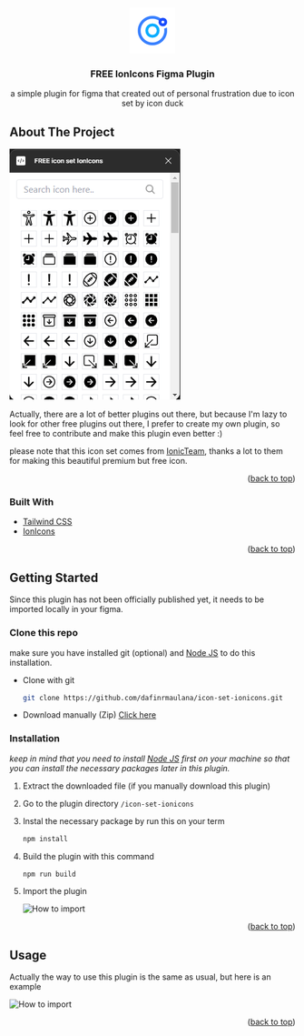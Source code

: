 <!-- Improved compatibility of back to top link: See: https://github.com/othneildrew/Best-README-Template/pull/73 -->
<a id="readme-top"></a>

<!-- PROJECT LOGO -->
<br />
<div align="center">
  <a href="https://github.com/dafinrmaulana/icon-set-ionicons">
    <img src="assets/logo.png" alt="Logo" width="80" height="80">
  </a>

  <h3 align="center">FREE IonIcons Figma Plugin</h3>

  <p align="center">
    a simple plugin for figma that created out of personal frustration due to icon set by icon duck
  </p>
</div>



<!-- ABOUT THE PROJECT -->
## About The Project

![Plugin Preview][product-screenshot]

Actually, there are a lot of better plugins out there, but because I'm lazy to look for other free plugins out there, I prefer to create my own plugin, so feel free to contribute and make this plugin even better :)

please note that this icon set comes from <a href="https://ionic.io/ionicons">IonicTeam</a>, thanks a lot to them for making this beautiful premium but free icon.

<p align="right">(<a href="#readme-top">back to top</a>)</p>



### Built With

* <a href="https://tailwindcss.com">Tailwind CSS</a>
* <a href="https://ionic.io/ionicons">IonIcons</a>


<p align="right">(<a href="#readme-top">back to top</a>)</p>



<!-- GETTING STARTED -->
## Getting Started

Since this plugin has not been officially published yet, it needs to be imported locally in your figma.

### Clone this repo

make sure you have installed git (optional) and <a href="https://nodejs.org/en">Node JS</a> to do this installation.
* Clone with git
  ```sh
  git clone https://github.com/dafinrmaulana/icon-set-ionicons.git
  ```

* Download manually (Zip)
  <a href="https://github.com/dafinrmaulana/icon-set-ionicons/archive/refs/heads/main.zip">Click here</a>

### Installation

_keep in mind that you need to install <a href="https://nodejs.org/en">Node JS</a> first on your machine so that you can install the necessary packages later in this plugin._

1. Extract the downloaded file (if you manually download this plugin)
2. Go to the plugin directory ``/icon-set-ionicons``
3. Instal the necessary package by run this on your term
    ```sh
    npm install
    ```
3. Build the plugin with this command
    ```sh
    npm run build
    ```
4. Import the plugin

    ![How to import](https://i.giphy.com/media/v1.Y2lkPTc5MGI3NjExdDFqN2NzaWprZnh1NDc1eWhhb3ZtOHRxamZtYnY2eGQxczZkYTJvNyZlcD12MV9pbnRlcm5hbF9naWZfYnlfaWQmY3Q9Zw/kOX2s9h5BYWzcbnC5W/giphy.gif)


<p align="right">(<a href="#readme-top">back to top</a>)</p>



<!-- USAGE EXAMPLES -->
## Usage

Actually the way to use this plugin is the same as usual, but here is an example

  ![How to import](https://i.giphy.com/media/v1.Y2lkPTc5MGI3NjExZTRmbzloeW41MXljZDh0czZldm1mNnZucnplNHkzNzl2ZHlwNXZidCZlcD12MV9pbnRlcm5hbF9naWZfYnlfaWQmY3Q9Zw/nv2qZitxelCLIsGBod/giphy.gif)


<p align="right">(<a href="#readme-top">back to top</a>)</p>


<!-- MARKDOWN LINKS & IMAGES -->
<!-- https://www.markdownguide.org/basic-syntax/#reference-style-links -->
[contributors-shield]: https://img.shields.io/github/contributors/dafinrmaulana/icon-set-ionicons.svg?style=for-the-badge
[contributors-url]: https://github.com/dafinrmaulana/icon-set-ionicons/graphs/contributors
[forks-shield]: https://img.shields.io/github/forks/dafinrmaulana/icon-set-ionicons.svg?style=for-the-badge
[forks-url]: https://github.com/dafinrmaulana/icon-set-ionicons/network/members
[stars-shield]: https://img.shields.io/github/stars/dafinrmaulana/icon-set-ionicons.svg?style=for-the-badge
[stars-url]: https://github.com/dafinrmaulana/icon-set-ionicons/stargazers
[issues-shield]: https://img.shields.io/github/issues/dafinrmaulana/icon-set-ionicons.svg?style=for-the-badge
[issues-url]: https://github.com/dafinrmaulana/icon-set-ionicons/issues
[license-shield]: https://img.shields.io/github/license/dafinrmaulana/icon-set-ionicons.svg?style=for-the-badge
[license-url]: https://github.com/dafinrmaulana/icon-set-ionicons/blob/master/LICENSE.txt
[linkedin-shield]: https://img.shields.io/badge/-LinkedIn-black.svg?style=for-the-badge&logo=linkedin&colorB=555
[linkedin-url]: https://linkedin.com/in/othneildrew
[product-screenshot]: assets/preview.png
[Next.js]: https://img.shields.io/badge/next.js-000000?style=for-the-badge&logo=nextdotjs&logoColor=white
[Next-url]: https://nextjs.org/
[React.js]: https://img.shields.io/badge/React-20232A?style=for-the-badge&logo=react&logoColor=61DAFB
[Tailwind.css]: https://upload.wikimedia.org/wikipedia/commons/thumb/d/d5/Tailwind_CSS_Logo.svg/512px-Tailwind_CSS_Logo.svg.png?20230715030042

[React-url]: https://reactjs.org/
[Vue.js]: https://img.shields.io/badge/Vue.js-35495E?style=for-the-badge&logo=vuedotjs&logoColor=4FC08D
[Vue-url]: https://vuejs.org/
[Angular.io]: https://img.shields.io/badge/Angular-DD0031?style=for-the-badge&logo=angular&logoColor=white
[Angular-url]: https://angular.io/
[Svelte.dev]: https://img.shields.io/badge/Svelte-4A4A55?style=for-the-badge&logo=svelte&logoColor=FF3E00
[Svelte-url]: https://svelte.dev/
[Laravel.com]: https://img.shields.io/badge/Laravel-FF2D20?style=for-the-badge&logo=laravel&logoColor=white
[Laravel-url]: https://laravel.com
[Bootstrap.com]: https://img.shields.io/badge/Bootstrap-563D7C?style=for-the-badge&logo=bootstrap&logoColor=white
[Bootstrap-url]: https://getbootstrap.com
[JQuery.com]: https://img.shields.io/badge/jQuery-0769AD?style=for-the-badge&logo=jquery&logoColor=white
[JQuery-url]: https://jquery.com 
[Tailwindcss-url]: https://tailwindcss.com
[IonIcons-url]: https://ionic.io/ionicons
